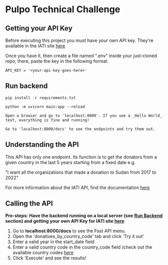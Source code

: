 # Pulpo Technical Challenge

## Getting your API Key

Before executing this project you must have your own API key. They're available in the IATI site [here](https://developer.iatistandard.org/subscriptions)

Once you have it, then create a file named ".env" inside your just-cloned repo; there, paste the key in the following format:

```
API_KEY = '<your-api-key-goes-here>'
```

## Run backend

```
pip install -r requirements.txt

python -m uvicorn main:app --reload

Open a browser and go to 'localhost:8000'. If you see a _Hello World_ text, everything is fine and running!

Go to 'localhost:8000/docs' to see the endpoints and try them out.
```
## Understanding the API

This API has only one endpoint. Its function is to get the donators from a given country in the last 5 years starting from a fixed date e.g.

"I want all the organizations that made a donation to Sudan from 2017 to 2022"

For more information about the IATI API, find the documentation [here](https://developer.iatistandard.org/apis)

## Calling the API
**Pre-steps: Have the backend running on a local server (see [Run Backend](https://github.com/MrCasco/pulpo-technical-challenge-backend/edit/main/README.md#run-backend) section) and getting your own API Key for IATI site [here](https://developer.iatistandard.org/subscriptions)**

1. Go to **localhost:8000/docs** to see the Fast API menu.
2. Open the 'donatives_by_country_code' tab and click 'Try it out'
3. Enter a valid year in the start_date field
4. Enter a valid country code in the country_code field (check out the available country codes [here](https://countrycode.org/)
5. Click 'Execute' and see the results!

